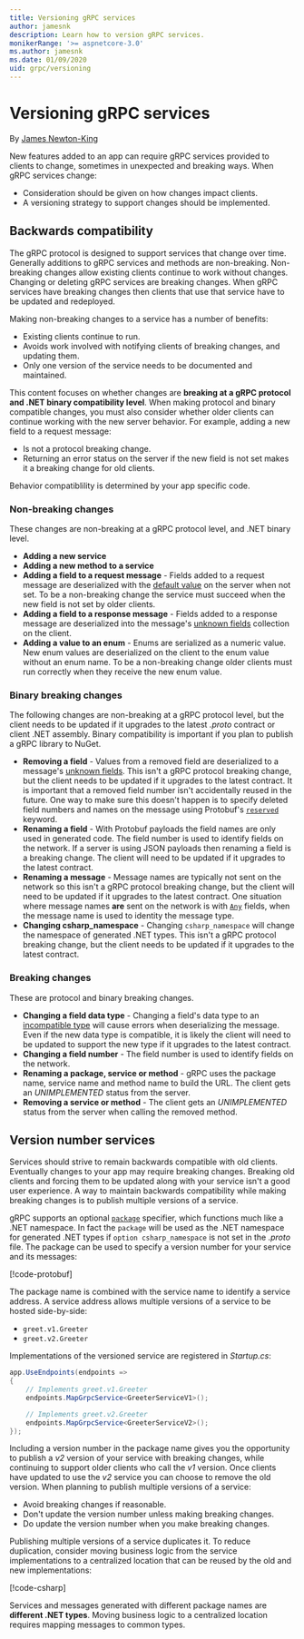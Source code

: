 ```yaml
---
title: Versioning gRPC services
author: jamesnk
description: Learn how to version gRPC services.
monikerRange: '>= aspnetcore-3.0'
ms.author: jamesnk
ms.date: 01/09/2020
uid: grpc/versioning
---
```

# Versioning gRPC services

By [James Newton-King](https://twitter.com/jamesnk)

New features added to an app can require gRPC services provided to clients to change, sometimes in unexpected and breaking ways. When gRPC services change:

* Consideration should be given on how changes impact clients.
* A versioning strategy to support changes should be implemented.

## Backwards compatibility

The gRPC protocol is designed to support services that change over time. Generally additions to gRPC services and methods are non-breaking. Non-breaking changes allow existing clients continue to work without changes. Changing or deleting gRPC services are breaking changes. When gRPC services have breaking changes then clients that use that service have to be updated and redeployed.

Making non-breaking changes to a service has a number of benefits:

- Existing clients continue to run.
- Avoids work involved with notifying clients of breaking changes, and updating them.
- Only one version of the service needs to be documented and maintained.

This content focuses on whether changes are **breaking at a gRPC protocol and .NET binary compatibility level**. When making protocol and binary compatible changes, you must also consider whether older clients can continue working with the new server behavior. For example, adding a new field to a request message:

* Is not a protocol breaking change.
* Returning an error status on the server if the new field is not set makes it a breaking change for old clients.

Behavior compatiblility is determined by your app specific code.

### Non-breaking changes

These changes are non-breaking at a gRPC protocol level, and .NET binary level.

- **Adding a new service**
- **Adding a new method to a service**
- **Adding a field to a request message** - Fields added to a request message are deserialized with the [default value](https://developers.google.com/protocol-buffers/docs/proto3#default) on the server when not set. To be a non-breaking change the service must succeed when the new field is not set by older clients.
- **Adding a field to a response message** - Fields added to a response message are deserialized into the message's [unknown fields](https://developers.google.com/protocol-buffers/docs/proto3#unknowns) collection on the client.
- **Adding a value to an enum** - Enums are serialized as a numeric value. New enum values are deserialized on the client to the enum value without an enum name. To be a non-breaking change older clients must run correctly when they receive the new enum value.

### Binary breaking changes

The following changes are non-breaking at a gRPC protocol level, but the client needs to be updated if it upgrades to the latest *.proto* contract or client .NET assembly. Binary compatibility is important if you plan to publish a gRPC library to NuGet.

- **Removing a field** - Values from a removed field are deserialized to a message's [unknown fields](https://developers.google.com/protocol-buffers/docs/proto3#unknowns). This isn't a gRPC protocol breaking change, but the client needs to be updated if it upgrades to the latest contract. It is important that a removed field number isn't accidentally reused in the future. One way to make sure this doesn't happen is to specify deleted field numbers and names on the message using Protobuf's [`reserved`](https://developers.google.com/protocol-buffers/docs/proto3#reserved) keyword.
- **Renaming a field** - With Protobuf payloads the field names are only used in generated code. The field number is used to identify fields on the network. If a server is using JSON payloads then renaming a field is a breaking change. The client will need to be updated if it upgrades to the latest contract.
- **Renaming a message** - Message names are typically not sent on the network so this isn't a gRPC protocol breaking change, but the client will need to be updated if it upgrades to the latest contract. One situation where message names **are** sent on the network is with [`Any`](https://developers.google.com/protocol-buffers/docs/proto3#any) fields, when the message name is used to identity the message type.
- **Changing csharp_namespace** - Changing `csharp_namespace` will change the namespace of generated .NET types. This isn't a gRPC protocol breaking change, but the client needs to be updated if it upgrades to the latest contract.

### Breaking changes

These are protocol and binary breaking changes.

- **Changing a field data type** - Changing a field's data type to an [incompatible type](https://developers.google.com/protocol-buffers/docs/proto3#updating) will cause errors when deserializing the message. Even if the new data type is compatible, it is likely the client will need to be updated to support the new type if it upgrades to the latest contract.
- **Changing a field number** - The field number is used to identify fields on the network.
- **Renaming a package, service or method** - gRPC uses the package name, service name and method name to build the URL. The client gets an *UNIMPLEMENTED* status from the server.
- **Removing a service or method** - The client gets an *UNIMPLEMENTED* status from the server when calling the removed method.

## Version number services

Services should strive to remain backwards compatible with old clients. Eventually changes to your app may require breaking changes. Breaking old clients and forcing them to be updated along with your service isn't a good user experience. A way to maintain backwards compatibility while making breaking changes is to publish multiple versions of a service.

gRPC supports an optional [`package`](https://developers.google.com/protocol-buffers/docs/proto3#packages) specifier, which functions much like a .NET namespace. In fact the `package` will be used as the .NET namespace for generated .NET types if `option csharp_namespace` is not set in the *.proto* file. The package can be used to specify a version number for your service and its messages:

[!code-protobuf[](versioning/sample/greet.v1.proto?highlight=3)]

The package name is combined with the service name to identify a service address. A service address allows multiple versions of a service to be hosted side-by-side:

* `greet.v1.Greeter`
* `greet.v2.Greeter`

Implementations of the versioned service are registered in *Startup.cs*:

```csharp
app.UseEndpoints(endpoints =>
{
    // Implements greet.v1.Greeter
    endpoints.MapGrpcService<GreeterServiceV1>();

    // Implements greet.v2.Greeter
    endpoints.MapGrpcService<GreeterServiceV2>();
});
```

Including a version number in the package name gives you the opportunity to publish a *v2* version of your service with breaking changes, while continuing to support older clients who call the *v1* version. Once clients have updated to use the *v2* service you can choose to remove the old version. When planning to publish multiple versions of a service:

- Avoid breaking changes if reasonable.
- Don't update the version number unless making breaking changes.
- Do update the version number when you make breaking changes.

Publishing multiple versions of a service duplicates it. To reduce duplication, consider moving business logic from the service implementations to a centralized location that can be reused by the old and new implementations:

[!code-csharp[](versioning/sample/GreeterServiceV1.cs?highlight=10,19)]

Services and messages generated with different package names are **different .NET types**. Moving business logic to a centralized location requires mapping messages to common types.
